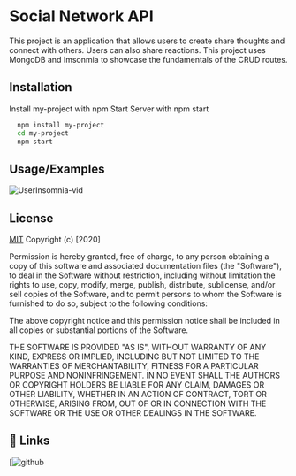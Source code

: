 
# Social Network API

This project is an application that allows users to create share thoughts and connect with others. Users can also share reactions. This project uses MongoDB and Imsonmia to showcase the fundamentals of the CRUD routes.  


## Installation

Install my-project with npm
Start Server with npm start

```bash
  npm install my-project
  cd my-project
  npm start
```

    
## Usage/Examples

![UserInsomnia-vid](https://user-images.githubusercontent.com/90116580/162135685-46adf192-8e80-4d29-b35a-357d4dd84ef9.gif)



## License

[MIT](https://choosealicense.com/licenses/mit/)
Copyright (c) [2020]

Permission is hereby granted, free of charge, to any person obtaining a copy of this software and associated documentation files (the "Software"), to deal in the Software without restriction, including without limitation the rights to use, copy, modify, merge, publish, distribute, sublicense, and/or sell copies of the Software, and to permit persons to whom the Software is furnished to do so, subject to the following conditions:

The above copyright notice and this permission notice shall be included in all copies or substantial portions of the Software.

THE SOFTWARE IS PROVIDED "AS IS", WITHOUT WARRANTY OF ANY KIND, EXPRESS OR IMPLIED, INCLUDING BUT NOT LIMITED TO THE WARRANTIES OF MERCHANTABILITY, FITNESS FOR A PARTICULAR PURPOSE AND NONINFRINGEMENT. IN NO EVENT SHALL THE AUTHORS OR COPYRIGHT HOLDERS BE LIABLE FOR ANY CLAIM, DAMAGES OR OTHER LIABILITY, WHETHER IN AN ACTION OF CONTRACT, TORT OR OTHERWISE, ARISING FROM, OUT OF OR IN CONNECTION WITH THE SOFTWARE OR THE USE OR OTHER DEALINGS IN THE SOFTWARE.

## 🔗 Links
[![github](https://github.com/Erey2790)
